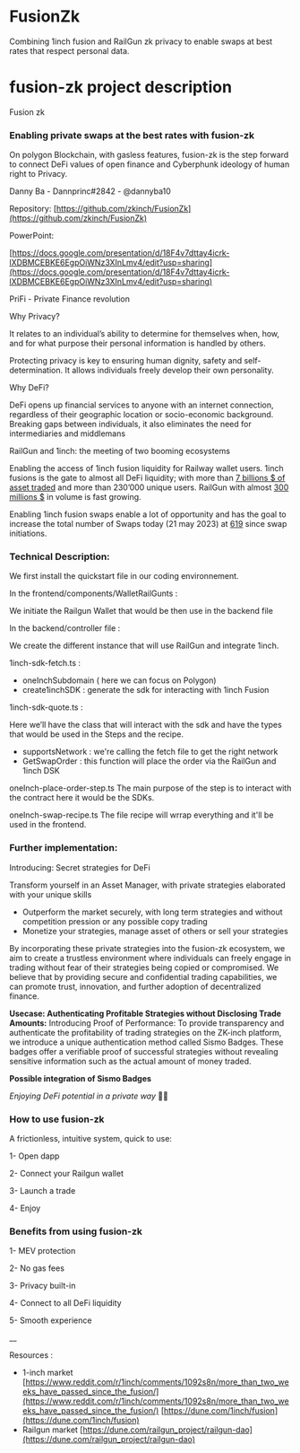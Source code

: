 # FusionZk

Combining 1inch fusion and RailGun zk privacy to enable swaps at best rates that respect personal data.

# fusion-zk project description

Fusion zk

### Enabling private swaps at the best rates with fusion-zk
On polygon Blockchain, with gasless features, fusion-zk is the step forward to connect DeFi values of open finance and Cyberphunk ideology of human right to Privacy.

Danny Ba - Dannprinc#2842 - @dannyba10

Repository:
[https://github.com/zkinch/FusionZk](https://github.com/zkinch/FusionZk)

PowerPoint:

[https://docs.google.com/presentation/d/18F4v7dttay4icrk-lXDBMCEBKE6EgpOiWNz3XInLmv4/edit?usp=sharing](https://docs.google.com/presentation/d/18F4v7dttay4icrk-lXDBMCEBKE6EgpOiWNz3XInLmv4/edit?usp=sharing)

PriFi - Private Finance revolution

Why Privacy?

It relates to an individual’s ability to determine for themselves when, how, and for what purpose their personal information is handled by others.

Protecting privacy is key to ensuring human dignity, safety and self-determination. It allows individuals freely develop their own personality.

Why DeFi?

DeFi opens up financial services to anyone with an internet connection, regardless of their geographic location or socio-economic background. Breaking gaps between individuals, it also eliminates the need for intermediaries and middlemans

RailGun and 1inch: the meeting of two booming ecosystems

Enabling the access of 1inch fusion liquidity for Railway wallet users. 1inch fusions is the gate to almost all DeFi liquidity; with more than [7 billions $ of asset traded](https://dune.com/1inch/fusion) and more than 230’000 unique users.
RailGun with almost [300 millions $](https://dune.com/railgun_project/railgun-dao) in volume is fast growing. 

Enabling 1inch fusion swaps enable a lot of opportunity and has the goal to increase the total number of Swaps today (21 may 2023) at [619](https://dune.com/railgun_project/railgun-dao) since swap initiations. 

### Technical Description:
We first install the quickstart file in our coding environnement.

In the frontend/components/WalletRailGunts : 

We initiate the Railgun Wallet that would be then use in the backend file

In the backend/controller file :

We create the different instance that will use RailGun and integrate 1inch. 

1inch-sdk-fetch.ts : 

- oneInchSubdomain ( here we can focus on Polygon)
- create1inchSDK : generate the sdk for interacting with 1inch Fusion

1inch-sdk-quote.ts :

Here we’ll have the class that will interact with the sdk and have the types that would be used in the Steps and the recipe. 
- supportsNetwork : we're calling the fetch file to get the right network
- GetSwapOrder : this function will place the order via the RailGun and 1inch DSK

oneInch-place-order-step.ts
The main purpose of the step is to interact with the contract here it would be the SDKs. 

oneInch-swap-recipe.ts
The file recipe will wrrap everything and it'll be used in the frontend. 

### Further implementation:
Introducing: Secret strategies for DeFi

Transform yourself in an Asset Manager, with private strategies elaborated with your unique skills 

- Outperform the market securely, with long term strategies and without competition pression or any possible copy trading
- Monetize your strategies, manage asset of others or sell your strategies

By incorporating these private strategies into the fusion-zk ecosystem, we aim to create a trustless environment where individuals can freely engage in trading without fear of their strategies being copied or compromised. We believe that by providing secure and confidential trading capabilities, we can promote trust, innovation, and further adoption of decentralized finance.

**Usecase: Authenticating Profitable Strategies without Disclosing Trade Amounts:** 
Introducing Proof of Performance: To provide transparency and authenticate the profitability of trading strategies on the ZK-inch platform, we introduce a unique authentication method called Sismo Badges. These badges offer a verifiable proof of successful strategies without revealing sensitive information such as the actual amount of money traded.

****Possible integration of Sismo Badges****

*Enjoying DeFi potential in a private way* 🦄🔫

### How to use fusion-zk

A frictionless, intuitive system, quick to use: 

1- Open dapp

2-  Connect your Railgun wallet 

3- Launch a trade

4- Enjoy

### Benefits from using fusion-zk

1- MEV protection

2- No gas fees

3- Privacy built-in

4- Connect to all DeFi liquidity 

5- Smooth experience

__

Resources : 

- 1-inch market [https://www.reddit.com/r/1inch/comments/1092s8n/more_than_two_weeks_have_passed_since_the_fusion/](https://www.reddit.com/r/1inch/comments/1092s8n/more_than_two_weeks_have_passed_since_the_fusion/)
[https://dune.com/1inch/fusion](https://dune.com/1inch/fusion)
- Railgun market
[https://dune.com/railgun_project/railgun-dao](https://dune.com/railgun_project/railgun-dao)
